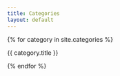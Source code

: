 ```yaml
---
title: Categories
layout: default
---
```


<div class="container">
  {% for category in site.categories %}
    <p>{{ category.title }}</p>
  {% endfor %}
</div>
